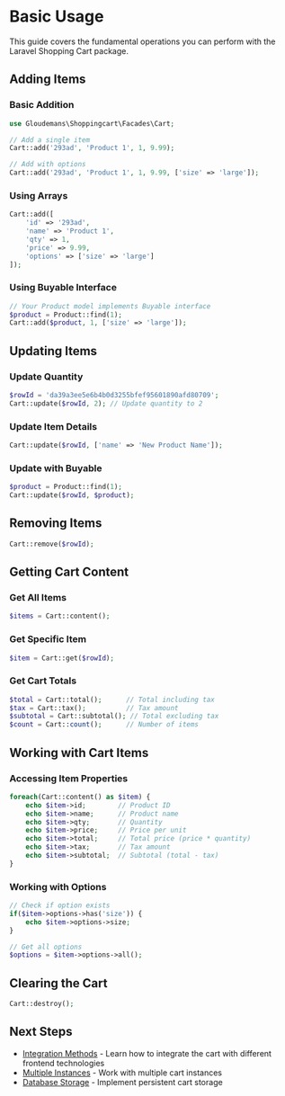# Basic Usage

This guide covers the fundamental operations you can perform with the Laravel Shopping Cart package.

## Adding Items

### Basic Addition

```php
use Gloudemans\Shoppingcart\Facades\Cart;

// Add a single item
Cart::add('293ad', 'Product 1', 1, 9.99);

// Add with options
Cart::add('293ad', 'Product 1', 1, 9.99, ['size' => 'large']);
```

### Using Arrays

```php
Cart::add([
    'id' => '293ad',
    'name' => 'Product 1',
    'qty' => 1,
    'price' => 9.99,
    'options' => ['size' => 'large']
]);
```

### Using Buyable Interface

```php
// Your Product model implements Buyable interface
$product = Product::find(1);
Cart::add($product, 1, ['size' => 'large']);
```

## Updating Items

### Update Quantity

```php
$rowId = 'da39a3ee5e6b4b0d3255bfef95601890afd80709';
Cart::update($rowId, 2); // Update quantity to 2
```

### Update Item Details

```php
Cart::update($rowId, ['name' => 'New Product Name']);
```

### Update with Buyable

```php
$product = Product::find(1);
Cart::update($rowId, $product);
```

## Removing Items

```php
Cart::remove($rowId);
```

## Getting Cart Content

### Get All Items

```php
$items = Cart::content();
```

### Get Specific Item

```php
$item = Cart::get($rowId);
```

### Get Cart Totals

```php
$total = Cart::total();      // Total including tax
$tax = Cart::tax();          // Tax amount
$subtotal = Cart::subtotal(); // Total excluding tax
$count = Cart::count();      // Number of items
```

## Working with Cart Items

### Accessing Item Properties

```php
foreach(Cart::content() as $item) {
    echo $item->id;        // Product ID
    echo $item->name;      // Product name
    echo $item->qty;       // Quantity
    echo $item->price;     // Price per unit
    echo $item->total;     // Total price (price * quantity)
    echo $item->tax;       // Tax amount
    echo $item->subtotal;  // Subtotal (total - tax)
}
```

### Working with Options

```php
// Check if option exists
if($item->options->has('size')) {
    echo $item->options->size;
}

// Get all options
$options = $item->options->all();
```

## Clearing the Cart

```php
Cart::destroy();
```

## Next Steps

- [Integration Methods](/guide/) - Learn how to integrate the cart with different frontend technologies
- [Multiple Instances](/guide/multiple-instances) - Work with multiple cart instances
- [Database Storage](/guide/database-storage) - Implement persistent cart storage 